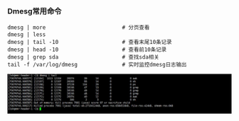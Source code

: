 ### Dmesg常用命令
    dmesg | more                        # 分页查看
    dmesg | less
    dmesg | tail -10                    # 查看末尾10条记录
    dmesg | head -10                    # 查看前10条记录
    dmesg | grep sda                    # 查找sda相关
    tail -f /var/log/dmesg              # 实时监控dmesg日志输出
![Image text](./img/dmesg/dmesg20200730001.jpg)  
    
    
    